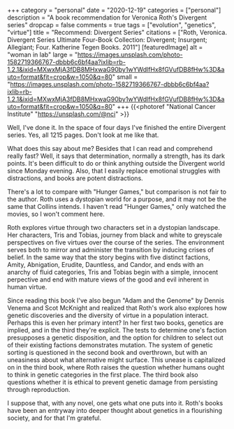 +++
category = "personal"
date = "2020-12-19"
categories = ["personal"]
description = "A book recommendation for Veronica Roth's Divergent series"
dropcap = false
comments = true
tags = ["evolution", "genetics", "virtue"]
title = "Recommend: Divergent Series"
citations = ["Roth, Veronica. Divergent Series Ultimate Four-Book Collection: Divergent; Insurgent; Allegiant; Four. Katherine Tegen Books. 2011"]
[featuredImage]
  alt = "woman in lab"
  large = "https://images.unsplash.com/photo-1582719366767-dbbb6c6bf4aa?ixlib=rb-1.2.1&ixid=MXwxMjA3fDB8MHxwaG90by1wYWdlfHx8fGVufDB8fHw%3D&auto=format&fit=crop&w=1050&q=80"
  small = "https://images.unsplash.com/photo-1582719366767-dbbb6c6bf4aa?ixlib=rb-1.2.1&ixid=MXwxMjA3fDB8MHxwaG90by1wYWdlfHx8fGVufDB8fHw%3D&auto=format&fit=crop&w=1050&q=80"
+++
{{<photoref "National Cancer Institute" "https://unsplash.com/@nci" >}}

Well, I've done it. In the space of four days I've finished the entire Divergent series. Yes, all 1215 pages. Don't look at me like that.

What does this say about me? Besides that I can read and comprehend really fast? Well, it says that determination, normally a strength, has its dark points. It's been difficult to do or think anything outside the Divergent world since Monday evening. Also, that I easily replace emotional struggles with distractions, and books are potent distractions.

There's a lot to compare with "Hunger Games," but comparison is not fair to the author. Roth uses a dystopian world for a purpose, and it may not be the same that Collins intends. I haven't read "Hunger Games," only watched the movies, so I won't comment here.

Roth explores virtue through two characters set in a dystopian landscape. Her characters, Tris and Tobias, journey from black and white to greyscale perspectives on five virtues over the course of the series. The environment serves both to mirror and administer the transition by inducing crises of belief. In the same way that the story begins with five distinct factions, Amity, Abnigation, Erudite, Dauntless, and Candor, and ends with an anarchy of fluid categories, Tris and Tobias begin with a simple, innocent perpective and end with mature views of the good and evil inherent in human virtue.

Since reading this book I've also begun "Adam and the Genome" by Dennis Venema and Scot McKnight and realized that Roth's work also explores how genetic discoveries and the diversity of virtue in a population interact. Perhaps this is even her primary intent? In her first two books, genetics are implied, and in the third they're explicit. The tests to determine one's faction presupposes a genetic disposition, and the option for children to select out of their existing factions demonstrates mutation. The system of genetic sorting is questioned in the second book and overthrown, but with an uneasiness about what alternative might surface. This unease is capitalized on in the third book, where Roth raises the question whether humans ought to think in genetic categories in the first place. The third book also questions whether it is ethical to prevent genetic damage from persisting through reproduction.

I suppose that, with any novel, one gets what one puts into it. Roth's books have been an entryway into deeper thought about genetics in a flourishing society, and for that I'm grateful.
